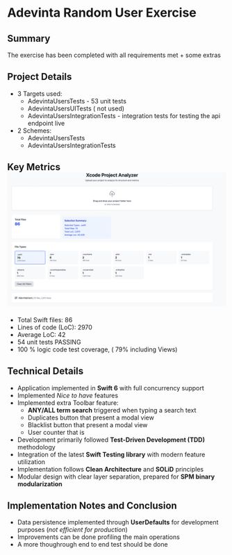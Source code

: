 
# Adevinta Random User Exercise 

## Summary
The exercise has been completed with all requirements met + some extras

## Project Details
- 3 Targets used:
    - AdevintaUsersTests - 53 unit tests
    - AdevintaUsersUITests ( not used)
    - AdevintaUsersIntegrationTests - integration tests for testing the api endpoint live
- 2 Schemes: 
    - AdevintaUsersTests 
    - AdevintaUsersIntegrationTests  
    

## Key Metrics ![See here](metrics.png)
- Total Swift files: 86
- Lines of code (LoC): 2970
- Average LoC: 42
- 54 unit tests PASSING
- 100 % logic code test coverage, ( 79% including Views)

## Technical Details
- Application implemented in **Swift 6** with full concurrency support  
- Implemented *Nice to have* features
- Implemented extra Toolbar feature:
    - **ANY/ALL term search** triggered when typing a search text
    - Duplicates button that present a modal view
    - Blacklist button  that present a modal view
    - User counter that is 
- Development primarily followed **Test-Driven Development (TDD)** methodology
- Integration of the latest **Swift Testing library** with modern feature utilization  
- Implementation follows **Clean Architecture** and **SOLiD** principles 
- Modular design with clear layer separation, prepared for **SPM binary modularization**


## Implementation Notes and Conclusion
- Data persistence implemented through **UserDefaults** for development purposes (*not efficient for production*)  
- Improvements can be done profiling the main operations
- A more thoughrough  end to end test should be done 

